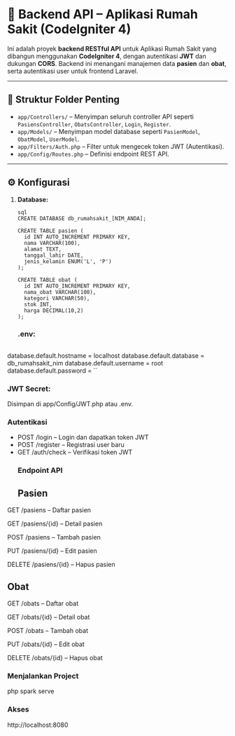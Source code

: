 # 🏥 Backend API – Aplikasi Rumah Sakit (CodeIgniter 4)

Ini adalah proyek **backend RESTful API** untuk Aplikasi Rumah Sakit yang dibangun menggunakan **CodeIgniter 4**, dengan autentikasi **JWT** dan dukungan **CORS**. Backend ini menangani manajemen data **pasien** dan **obat**, serta autentikasi user untuk frontend Laravel.

---

## 📁 Struktur Folder Penting

- `app/Controllers/` – Menyimpan seluruh controller API seperti `PasiensController`, `ObatsController`, `Login`, `Register`.
- `app/Models/` – Menyimpan model database seperti `PasienModel`, `ObatModel`, `UserModel`.
- `app/Filters/Auth.php` – Filter untuk mengecek token JWT (Autentikasi).
- `app/Config/Routes.php` – Definisi endpoint REST API.

---

## ⚙️ Konfigurasi

1. **Database:**
   ```
   sql
   CREATE DATABASE db_rumahsakit_[NIM_ANDA];

   CREATE TABLE pasien (
     id INT AUTO_INCREMENT PRIMARY KEY,
     nama VARCHAR(100),
     alamat TEXT,
     tanggal_lahir DATE,
     jenis_kelamin ENUM('L', 'P')
   );

   CREATE TABLE obat (
     id INT AUTO_INCREMENT PRIMARY KEY,
     nama_obat VARCHAR(100),
     kategori VARCHAR(50),
     stok INT,
     harga DECIMAL(10,2)
   );
   ```
   ### .env:
   ```
  database.default.hostname = localhost
  database.default.database = db_rumahsakit_nim
  database.default.username = root
  database.default.password = 
   ``
  ### JWT Secret:
  Disimpan di app/Config/JWT.php atau .env.
  ### Autentikasi
- POST /login – Login dan dapatkan token JWT
- POST /register – Registrasi user baru
- GET /auth/check – Verifikasi token JWT
  ### Endpoint API
  ## Pasien
GET /pasiens – Daftar pasien

GET /pasiens/{id} – Detail pasien

POST /pasiens – Tambah pasien

PUT /pasiens/{id} – Edit pasien

DELETE /pasiens/{id} – Hapus pasien

## Obat
GET /obats – Daftar obat

GET /obats/{id} – Detail obat

POST /obats – Tambah obat

PUT /obats/{id} – Edit obat

DELETE /obats/{id} – Hapus obat
  ###  Menjalankan Project 
  php spark serve
  ### Akses
  http://localhost:8080
  

